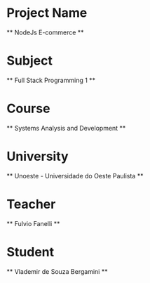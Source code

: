 # Project Name
** NodeJs E-commerce **
# Subject
** Full Stack Programming 1 **
# Course
** Systems Analysis and Development **
# University
** Unoeste - Universidade do Oeste Paulista **
# Teacher
** Fulvio Fanelli **
# Student
** Vlademir de Souza Bergamini **

